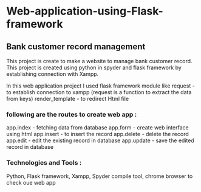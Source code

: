 # Web-application-using-Flask-framework

## Bank customer record management

This project is create to make a website to manage bank customer record. This project is created using python in spyder and flask framework by establishing connection with Xampp.

In this web application project I used flask framework module like 
request - to establish connection to xampp (request is a function to extract the data from keys)
render_template - to redirect Html file 

### following are the routes to create web app :

app.index - fetching data from database
app.form - create web interface using html 
app.insert - to insert the record 
app.delete - delete the record
app.edit - edit the existing record in database 
app.update - save the edited record in database 

### Technologies and Tools :
Python, Flask framework, Xampp, Spyder compile tool, chrome browser to check oue web app
